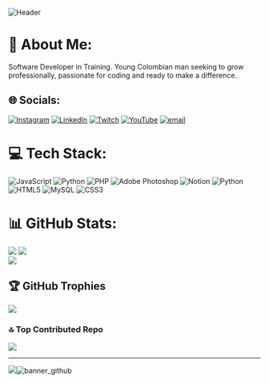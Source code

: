 ![Header](https://github.com/user-attachments/assets/dc1cad85-4500-47fd-9aae-990b0c558b87)



# 💫 About Me:
Software Developer in Training. Young Colombian man seeking to grow professionally, passionate for coding and ready to make a difference.<br>


## 🌐 Socials:
[![Instagram](https://img.shields.io/badge/Instagram-%23E4405F.svg?logo=Instagram&logoColor=white)](https://instagram.com/davidfgamboa) [![LinkedIn](https://img.shields.io/badge/LinkedIn-%230077B5.svg?logo=linkedin&logoColor=white)](https://linkedin.com/in/davidfgamboa) [![Twitch](https://img.shields.io/badge/Twitch-%239146FF.svg?logo=Twitch&logoColor=white)](https://twitch.tv/ItzGamboa_) [![YouTube](https://img.shields.io/badge/YouTube-%23FF0000.svg?logo=YouTube&logoColor=white)](https://youtube.com/@davidgamboa201) [![email](https://img.shields.io/badge/Email-D14836?logo=gmail&logoColor=white)](mailto:albertogamboacotte7@gmail.com) 

# 💻 Tech Stack:
![JavaScript](https://img.shields.io/badge/javascript-%23323330.svg?style=for-the-badge&logo=javascript&logoColor=%23F7DF1E) ![Python](https://img.shields.io/badge/python-3670A0?style=for-the-badge&logo=python&logoColor=ffdd54) ![PHP](https://img.shields.io/badge/php-%23777BB4.svg?style=for-the-badge&logo=php&logoColor=white) ![Adobe Photoshop](https://img.shields.io/badge/adobe%20photoshop-%2331A8FF.svg?style=for-the-badge&logo=adobe%20photoshop&logoColor=white) ![Notion](https://img.shields.io/badge/Notion-%23000000.svg?style=for-the-badge&logo=notion&logoColor=white) ![Python](https://img.shields.io/badge/python-3670A0?style=for-the-badge&logo=python&logoColor=ffdd54) ![HTML5](https://img.shields.io/badge/html5-%23E34F26.svg?style=for-the-badge&logo=html5&logoColor=white) ![MySQL](https://img.shields.io/badge/mysql-4479A1.svg?style=for-the-badge&logo=mysql&logoColor=white) ![CSS3](https://img.shields.io/badge/css3-%231572B6.svg?style=for-the-badge&logo=css3&logoColor=white)
# 📊 GitHub Stats:
![](https://github-readme-stats.vercel.app/api?username=DavidFG16&theme=codeSTACKr&hide_border=false&include_all_commits=true&count_private=true)
![](https://nirzak-streak-stats.vercel.app/?user=DavidFG16&theme=codeSTACKr&hide_border=false)<br/>
![](https://github-readme-stats.vercel.app/api/top-langs/?username=DavidFG16&theme=codeSTACKr&hide_border=false&include_all_commits=true&count_private=true&layout=compact)

## 🏆 GitHub Trophies
![](https://github-profile-trophy.vercel.app/?username=DavidFG16&theme=radical&no-frame=true&no-bg=false&margin-w=4)

### 🔝 Top Contributed Repo
![](https://github-contributor-stats.vercel.app/api?username=DavidFG16&limit=5&theme=dark&combine_all_yearly_contributions=true)

---
[![](https://visitcount.itsvg.in/api?id=DavidFG16&icon=5&color=0)](https://visitcount.itsvg.in)![banner_github](https://github.com/user-attachments/assets/5b40e4c9-631f-482a-9291-dca474f07c51)


<!-- Proudly created with GPRM ( https://gprm.itsvg.in ) -->
